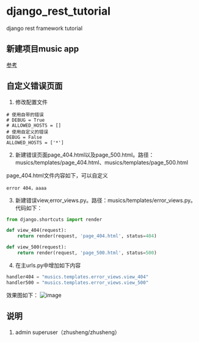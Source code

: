 # django_rest_tutorial
django rest framework tutorial

## 新建项目music app

[参考](https://github.com/twtrubiks/django-tutorial)


## 自定义错误页面

1. 修改配置文件
  
```
# 使用自带的错误
# DEBUG = True
# ALLOWED_HOSTS = []
# 使用自定义的错误
DEBUG = False
ALLOWED_HOSTS = ['*']
```

2. 新建错误页面page_404.html以及page_500.html。路径：musics/templates/page_404.html、musics/templates/page_500.html

page_404.html文件内容如下，可以自定义

```
error 404，aaaa
```

3. 新建错误view,error_views.py。路径：musics/templates/error_views.py。代码如下：

```python
from django.shortcuts import render

def view_404(request):
    return render(request, 'page_404.html', status=404)

def view_500(request):
    return render(request, 'page_500.html', status=500)
```

4. 在主urls.py中增加如下内容

```python
handler404 = "musics.templates.error_views.view_404"
handler500 = "musics.templates.error_views.view_500"
```

效果图如下：
![image](https://raw.githubusercontent.com/zhusheng/blog/master/django/03.png)


## 说明

1. admin superuser（zhusheng/zhusheng）

